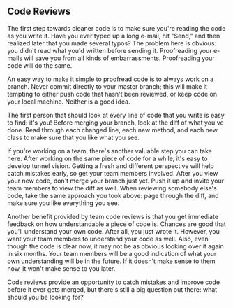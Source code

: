 ## Code Reviews

The first step towards cleaner code is to make sure you're reading the code as
you write it. Have you ever typed up a long e-mail, hit "Send," and then
realized later that you made several typos? The problem here is obvious: you
didn't read what you'd written before sending it. Proofreading your e-mails will
save you from all kinds of embarrassments. Proofreading your code will do the
same.

An easy way to make it simple to proofread code is to always work on a branch.
Never commit directly to your master branch; this will make it tempting to
either push code that hasn't been reviewed, or keep code on your local machine.
Neither is a good idea.

The first person that should look at every line of code that you write is easy
to find: it's you! Before merging your branch, look at the diff of what you've
done. Read through each changed line, each new method, and each new class to
make sure that you like what you see.

If you're working on a team, there's another valuable step you can take here.
After working on the same piece of code for a while, it's easy to develop tunnel
vision. Getting a fresh and different perspective will help catch mistakes
early, so get your team members involved. After you view your new code, don't
merge your branch just yet. Push it up and invite your team members to view the
diff as well. When reviewing somebody else's code, take the same approach you
took above: page through the diff, and make sure you like everything you see.

Another benefit provided by team code reviews is that you get immediate feedback
on how understandable a piece of code is. Chances are good that you'll
understand your own code. After all, you just wrote it. However, you want your
team members to understand your code as well. Also, even though the code is
clear now, it may not be as obvious looking over it again in six months. Your
team members will be a good indication of what your own understanding will be in
the future. If it doesn't make sense to them now, it won't make sense to you
later.

Code reviews provide an opportunity to catch mistakes and improve code before it
ever gets merged, but there's still a big question out there: what should you be
looking for?
